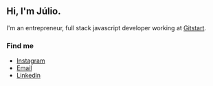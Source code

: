 ## Hi, I'm Júlio.

I'm an entrepreneur, full stack javascript developer working at [Gitstart](https://www.gitstart.com).

### Find me

- [Instagram](https://instagram.com/juliopiubello)
- [Email](juliopiubellow@gmail.com)
- [Linkedin](https://www.linkedin.com/in/j%C3%BAlio-piubello-295871100/)
